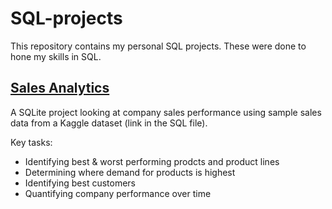 # SQL-projects

This repository contains my personal SQL projects. These were done to hone my skills in SQL.

## [Sales Analytics](https://github.com/mattwilliams-ds/SQL-projects/tree/main/Sales_Analytics)

A SQLite project looking at company sales performance using sample sales data from a Kaggle dataset (link in the SQL file).

Key tasks:
* Identifying best & worst performing prodcts and product lines
* Determining where demand for products is highest
* Identifying best customers
* Quantifying company performance over time
